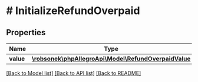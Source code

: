 # # InitializeRefundOverpaid

## Properties

Name | Type | Description | Notes
------------ | ------------- | ------------- | -------------
**value** | [**\robsonek\phpAllegroApi\Model\RefundOverpaidValue**](RefundOverpaidValue.md) |  | [optional]

[[Back to Model list]](../../README.md#models) [[Back to API list]](../../README.md#endpoints) [[Back to README]](../../README.md)

